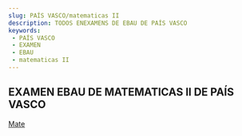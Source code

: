 ```yaml
---
slug: PAÍS VASCO/matematicas II
description: TODOS ENEXAMENS DE EBAU DE PAÍS VASCO
keywords:
 - PAÍS VASCO
 - EXAMEN
 - EBAU
 - matematicas II
---
```

## EXAMEN EBAU DE MATEMATICAS II DE PAÍS VASCO
[Mate](https://drive.google.com/drive/folders/1D-tHjSiXDHuupEgD18awRR3kZuKS61pn?usp=sharing)